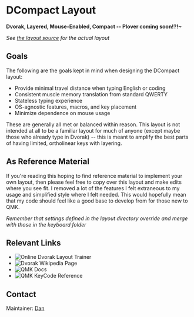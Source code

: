 # DCompact Layout

**Dvorak, Layered, Mouse-Enabled, Compact -- Plover coming soon!?!~**

_See [the layout source](keymap.c) for the actual layout_

## Goals

The following are the goals kept in mind when designing the DCompact
layout:

- Provide minimal travel distance when typing English or coding
- Consistent muscle memory translation from standard QWERTY
- Stateless typing experience
- OS-agnostic features, macros, and key placement
- Minimize dependence on mouse usage

These are generally all met or balanced within reason. This layout is
not intended at all to be a familiar layout for much of anyone (except
maybe those who already type in Dvorak) -- this is meant to amplify the
best parts of having limited, ortholinear keys with layering.

## As Reference Material

If you're reading this hoping to find reference material to implement
your own layout, then please feel free to copy over this layout and
make edits where you see fit. I removed a lot of the features I felt
extraneous to my usage and simplified style where I felt needed. This
would hopefully mean that my code should feel like a good base to
develop from for those new to QMK.

_Remember that settings defined in the layout directory override and
merge with those in the keyboard folder_

## Relevant Links

- ![Online Dvorak Layout Trainer](https://learn.dvorak.nl/)
- ![Dvorak Wikipedia Page](https://en.wikipedia.org/wiki/Dvorak_Simplified_Keyboard)
- ![QMK Docs](https://docs.qmk.fm/#/)
- ![QMK KeyCode Reference](https://docs.qmk.fm/#/keycodes)

## Contact

Maintainer: [Dan](https://github.com/loksonarius)

